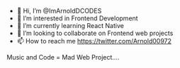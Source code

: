 - 👋 Hi, I’m @ImArnoldDCODES
- 👀 I’m interested in Frontend Development
- 🌱 I’m currently learning React Native
- 💞️ I’m looking to collaborate on Frontend web projects
- 📫 How to reach me https://twitter.com/Arnold00972

Music and Code = Mad Web Project....
<!---
ImArnoldDCODES/ImArnoldDCODES is a ✨ special ✨ repository because its `README.md` (this file) appears on your GitHub profile.
You can click the Preview link to take a look at your changes.
--->
